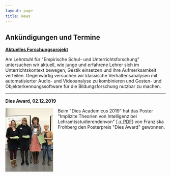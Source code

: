 ```yaml
---
layout: page
title: News
---
```


## Ankündigungen und Termine

**[Aktuelles Forschungsprojekt](https://empschul-leipzig.github.io/projekte)**

Am Lehrstuhl für "Empirische Schul- und Unterrichtsforschung" untersuchen wir aktuell, wie junge und erfahrene Lehrer sich im Unterrichtskontext bewegen, Gestik einsetzen und ihre Aufmerksamkeit verteilen. Gegenwärtig versuchen wir klassische Verhaltensanalysen mit automatisierter Audio- und Videoanalyse zu kombinieren und Gesten- und Objekterkennungssoftware für die Bildungsforschung nutzbar zu machen.
 
***

**Dies Award, 02.12.2019**

<p><img style="float: left; margin: 0px 15px 15px 0px;" src="assets/images/Dies_Award.jpg" width="150" hight="200"/>Beim "Dies Academicus 2019" hat das Poster "Implizite Theorien von Intelligenz bei Lehramtsstudierendenvon" <a href="/assets/pdfs/Frohberg_Poster_2019_12_02.pdf">[&rarr; PDF]</a> von Franziska Frohberg den Posterpreis "Dies Award" gewonnen.</p>
